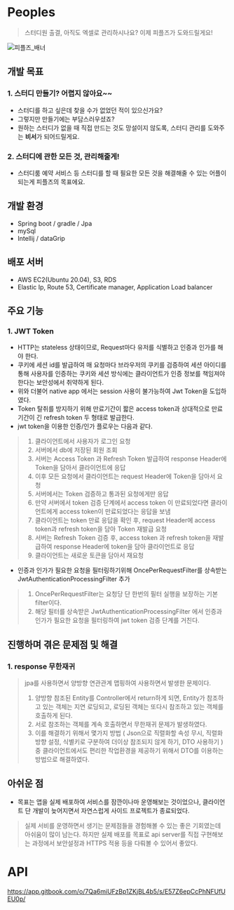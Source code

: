 # Peoples
> 스터디원 출결, 아직도 엑셀로 관리하시나요? 이제 피플즈가 도와드릴게요!

![피플즈_배너](https://user-images.githubusercontent.com/87797716/226782373-32471849-1493-4aff-ba67-576cdd5318a3.png)

## 개발 목표
### 1. 스터디 만들기? 어렵지 않아요~~
- 스터디를 하고 싶은데 찾을 수가 없었던 적이 있으신가요? 
- 그렇지만 만들기에는 부담스러우셨죠?
- 원하는 스터디가 없을 때 직접 만드는 것도 망설이지 않도록, 스터디 관리를 도와주는 **비서**가 되어드릴게요.

### 2. 스터디에 관한 모든 것, 관리해줄게!
- 스터디룸 예약 서비스 등 스터디를 할 때 필요한 모든 것을 해결해줄 수 있는 어플이 되는게 피플즈의 목표에요.

## 개발 환경
- Spring boot / gradle / Jpa
- mySql
- Intellij / dataGrip

## 배포 서버
- AWS EC2(Ubuntu 20.04), S3, RDS
- Elastic Ip, Route 53, Certificate manager, Application Load balancer

## 주요 기능
### 1. JWT Token
- HTTP는 stateless 상태이므로, Request마다 유저를 식별하고 인증과 인가를 해야 한다.
- 쿠키에 세션 id를 발급하여 매 요청마다 브라우저의 쿠키를 검증하여 세션 아이디를 통해 사용자를 인증하는 쿠키와 세션 방식에는 클라이언트가 인증 정보를 책임져야한다는 보안성에서 취약하게 된다.
- 위와 더불어 native app 에서는 session 사용이 불가능하여 Jwt Token을 도입하였다.
- Token 탈취를 방지하기 위해 만료기간이 짧은 access token과 상대적으로 만료기간이 긴 refresh token 두 형태로 발급한다.
- jwt token을 이용한 인증/인가 플로우는 다음과 같다.
> 1. 클라이언트에서 사용자가 로그인 요청
> 2. 서버에서 db에 저장된 회원 조회
> 3. 서버는 Access Token 과 Refresh Token 발급하여 response Header에 Token을 담아서 클라이언트에 응답
> 4. 이후 모든 요청에서 클라이언트는 request Header에 Token을 담아서 요청
> 5. 서버에서는 Token 검증하고 통과된 요청에게만 응답
> 6. 만약 서버에서 token 검증 단계에서 access token 이 만료되었다면 클라이언트에게 access token이 만료되었다는 응답을 보냄
> 7. 클라이언트는 token 만료 응답을 확인 후, request Header에 access token과 refresh token을 담아 Token 재발급 요청
> 8. 서버는 Refresh Token 검증 후, access token 과 refresh token을 재발급하여 response Header에 token을 담아 클라이언트로 응답
> 9. 클라이언트는 새로운 토큰을 담아서 재요청

- 인증과 인가가 필요한 요청을 필터링하기위해 OncePerRequestFilter를 상속받는 JwtAuthenticationProcessingFilter 추가
> 1. OncePerRequestFilter는 요청당 단 한번의 필터 실행을 보장하는 기본 filter이다.
> 2. 해당 필터를 상속받은 JwtAuthenticationProcessingFilter 에서 인증과 인가가 필요한 요청을 필터링하여 jwt token 검증 단계를 거친다.

## 진행하며 겪은 문제점 및 해결
### 1. response 무한재귀
> jpa를 사용하면서 양방향 연관관계 맵핑하여 사용하면서 발생한 문제이다.
> 1. 양방향 참조된 Entity를 Controller에서 return하게 되면, Entity가 참조하고 있는 객체는 지연 로딩되고, 로딩된 객체는 또다시 참조하고 있는 객체를 호출하게 된다.
> 2. 서로 참조하는 객체를 계속 호출하면서 무한재귀 문제가 발생하였다.
> 3. 이를 해결하기 위해서 몇가지 방법 ( Json으로 직렬화할 속성 무시, 직렬화 방향 설정, 식별키로 구분하여 더이상 참조되지 않게 하기, DTO 사용하기 ) 중 클라이언트에서도 편리한 작업환경을 제공하기 위해서 DTO를 이용하는 방법으로 해결하였다.

## 아쉬운 점
- 목표는 앱을 실제 배포하여 서비스를 잠깐이나마 운영해보는 것이었으나, 클라이언트 단 개발이 늦어지면서 자연스럽게 사이드 프로젝트가 종료되었다.
> 실제 서비를 운영하면서 생기는 문제점들을 경험해볼 수 있는 좋은 기회였는데 아쉬움이 많이 남는다.
> 하지만 실제 배포를 목표로 api server를 직접 구현해보는 과정에서 보안설정과 HTTPS 적용 등을 다뤄볼 수 있어서 좋았다.

# API
https://app.gitbook.com/o/7Qa6miUFzBp1ZKjBL4b5/s/E57Z6epCcPhNFUfUEU0p/
